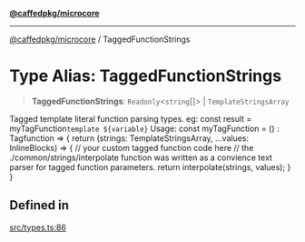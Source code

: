 [**@caffedpkg/microcore**](../README.md)

***

[@caffedpkg/microcore](../globals.md) / TaggedFunctionStrings

# Type Alias: TaggedFunctionStrings

> **TaggedFunctionStrings**: `Readonly`\<`string`[]\> \| `TemplateStringsArray`

Tagged template literal function parsing types. eg: const result = myTagFunction`template ${variable}`
Usage:
  const myTagFunction = () : Tagfunction => {
    return (strings: TemplateStringsArray, ...values: InlineBlocks) => {
      // your custom tagged function code here
      // the ./common/strings/interpolate function was written as a convience text parser for tagged function parameters.
      return interpolate(strings, values);
    }
  }

## Defined in

[src/types.ts:86](https://github.com/caffed/microcore/blob/3444f5042af4893783a848f270124aa74f8db032/src/types.ts#L86)
